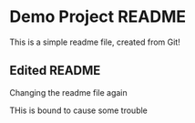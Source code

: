 # Demo Project README

This is a simple readme file, created from Git!

## Edited README

Changing the readme file again

THis is bound to cause some trouble